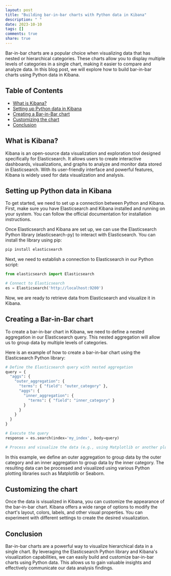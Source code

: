 ```yaml
---
layout: post
title: "Building bar-in-bar charts with Python data in Kibana"
description: " "
date: 2023-10-10
tags: []
comments: true
share: true
---
```


Bar-in-bar charts are a popular choice when visualizing data that has nested or hierarchical categories. These charts allow you to display multiple levels of categories in a single chart, making it easier to compare and analyze data. In this blog post, we will explore how to build bar-in-bar charts using Python data in Kibana.

## Table of Contents
- [What is Kibana?](#what-is-kibana)
- [Setting up Python data in Kibana](#setting-up-python-data-in-kibana)
- [Creating a Bar-in-Bar chart](#creating-a-bar-in-bar-chart)
- [Customizing the chart](#customizing-the-chart)
- [Conclusion](#conclusion)

## What is Kibana?

Kibana is an open-source data visualization and exploration tool designed specifically for Elasticsearch. It allows users to create interactive dashboards, visualizations, and graphs to analyze and monitor data stored in Elasticsearch. With its user-friendly interface and powerful features, Kibana is widely used for data visualization and analysis.

## Setting up Python data in Kibana

To get started, we need to set up a connection between Python and Kibana. First, make sure you have Elasticsearch and Kibana installed and running on your system. You can follow the official documentation for installation instructions.

Once Elasticsearch and Kibana are set up, we can use the Elasticsearch Python library (elasticsearch-py) to interact with Elasticsearch. You can install the library using pip:

```python
pip install elasticsearch
```

Next, we need to establish a connection to Elasticsearch in our Python script:

```python
from elasticsearch import Elasticsearch

# Connect to Elasticsearch
es = Elasticsearch('http://localhost:9200')
```

Now, we are ready to retrieve data from Elasticsearch and visualize it in Kibana.

## Creating a Bar-in-Bar chart

To create a bar-in-bar chart in Kibana, we need to define a nested aggregation in our Elasticsearch query. This nested aggregation will allow us to group data by multiple levels of categories.

Here is an example of how to create a bar-in-bar chart using the Elasticsearch Python library:

```python
# Define the Elasticsearch query with nested aggregation
query = {
  "aggs": {
    "outer_aggregation": {
      "terms": { "field": "outer_category" },
      "aggs": {
        "inner_aggregation": {
          "terms": { "field": "inner_category" }
        }
      }
    }
  }
}

# Execute the query
response = es.search(index='my_index', body=query)

# Process and visualize the data (e.g., using Matplotlib or another plotting library)
```

In this example, we define an outer aggregation to group data by the outer category and an inner aggregation to group data by the inner category. The resulting data can be processed and visualized using various Python plotting libraries such as Matplotlib or Seaborn.

## Customizing the chart

Once the data is visualized in Kibana, you can customize the appearance of the bar-in-bar chart. Kibana offers a wide range of options to modify the chart's layout, colors, labels, and other visual properties. You can experiment with different settings to create the desired visualization.

## Conclusion

Bar-in-bar charts are a powerful way to visualize hierarchical data in a single chart. By leveraging the Elasticsearch Python library and Kibana's visualization capabilities, we can easily build and customize bar-in-bar charts using Python data. This allows us to gain valuable insights and effectively communicate our data analysis findings.